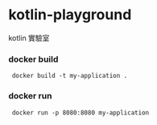 # kotlin-playground
kotlin 實驗室


### docker build

```
 docker build -t my-application .
```

### docker run

```
 docker run -p 8080:8080 my-application
```
